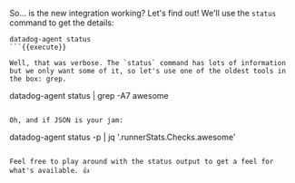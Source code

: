 So… is the new integration working? Let's find out! We'll use the `status` command to get the details:
```
datadog-agent status
```{{execute}}

Well, that was verbose. The `status` command has lots of information but we only want some of it, so let's use one of the oldest tools in the box: grep.
```
datadog-agent status | grep -A7 awesome
```{{execute}}

Oh, and if JSON is your jam:
```
datadog-agent status -p | jq '.runnerStats.Checks.awesome'
```{{execute}}

Feel free to play around with the status output to get a feel for what's available. 👍
